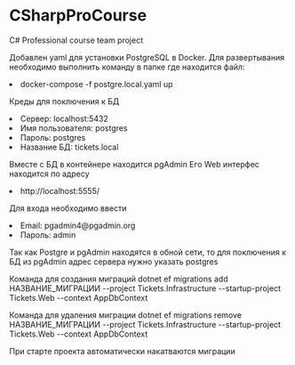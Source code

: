 # CSharpProCourse
C# Professional course team project

Добавлен yaml для установки PostgreSQL в Docker.
Для развертывания необходимо выполнить команду в папке где находится файл:
<li>docker-compose -f postgre.local.yaml up</li>

Креды для поключения к БД
<li>Сервер: localhost:5432</li>
<li>Имя пользователя: postgres</li>
<li>Пароль: postgres</li>
<li>Название БД: tickets.local</li>

Вместе с БД в контейнере находится pgAdmin
Его Web интерфес находится по адресу
<li>http://localhost:5555/</li>

Для входа необходимо ввести 
<li>Email: pgadmin4@pgadmin.org</li>
<li>Пароль: admin</li>

Так как Postgre и pgAdmin находятся в обной сети, то для поключения к БД из pgAdmin адрес сервера нужно указать postgres

Команда для создания миграций
dotnet ef migrations add НАЗВАНИЕ_МИГРАЦИИ --project Tickets.Infrastructure --startup-project Tickets.Web --context AppDbContext

Команда для удаления миграции
dotnet ef migrations remove НАЗВАНИЕ_МИГРАЦИИ --project Tickets.Infrastructure --startup-project Tickets.Web --context AppDbContext

При старте проекта автоматически накатваются миграции